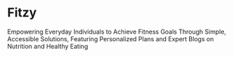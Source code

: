 # Fitzy
Empowering Everyday Individuals to Achieve Fitness Goals Through Simple, Accessible Solutions, Featuring Personalized Plans and Expert Blogs on Nutrition and Healthy Eating
